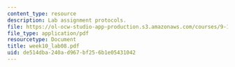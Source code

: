 ```yaml
---
content_type: resource
description: Lab assignment protocols.
file: https://ol-ocw-studio-app-production.s3.amazonaws.com/courses/9-12-experimental-molecular-neurobiology-fall-2006/de514dba240ad967bf256b1e05431042_week10_lab08.pdf
file_type: application/pdf
resourcetype: Document
title: week10_lab08.pdf
uid: de514dba-240a-d967-bf25-6b1e05431042
---
```

